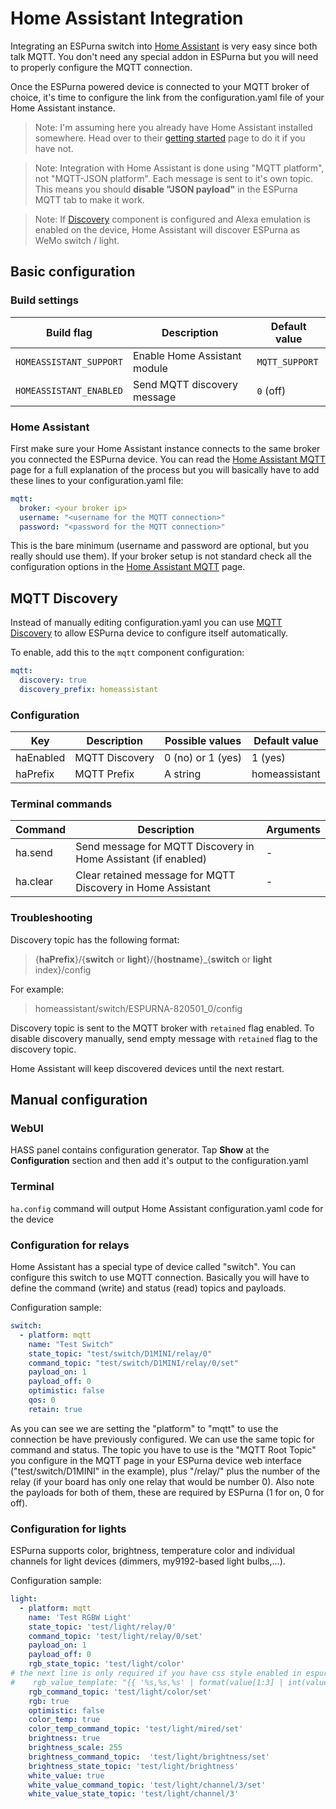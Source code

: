 # Home Assistant Integration 

Integrating an ESPurna switch into [Home Assistant](https://home-assistant.io/) is very easy since both talk MQTT. You don't need any special addon in ESPurna but you will need to properly configure the MQTT connection.

Once the ESPurna powered device is connected to your MQTT broker of choice, it's time to configure the link from the configuration.yaml file of your Home Assistant instance.

> Note: I'm assuming here you already have Home Assistant installed somewhere. Head over to their [getting started](https://home-assistant.io/getting-started/) page to do it if you have not. 

> Note: Integration with Home Assistant is done using "MQTT platform", not "MQTT-JSON platform". Each message is sent to it's own topic. This means you should **disable "JSON payload"** in the ESPurna MQTT tab to make it work.

> Note: If [Discovery](https://www.home-assistant.io/components/discovery/) component is configured and Alexa emulation is enabled on the device, Home Assistant will discover ESPurna as WeMo switch / light.

## Basic configuration

### Build settings

| Build flag | Description | Default value |
| --- | --- | --- |
| `HOMEASSISTANT_SUPPORT` | Enable Home Assistant module | `MQTT_SUPPORT` |
| `HOMEASSISTANT_ENABLED` | Send MQTT discovery message | `0` (off) |

### Home Assistant

First make sure your Home Assistant instance connects to the same broker you connected the ESPurna device. You can read the [Home Assistant MQTT](https://home-assistant.io/components/mqtt/) page for a full explanation of the process but you will basically have to add these lines to your configuration.yaml file:

```yaml
mqtt:
  broker: <your broker ip>
  username: "<username for the MQTT connection>"
  password: "<password for the MQTT connection>"

```

This is the bare minimum (username and password are optional, but you really should use them). If your broker setup is not standard check all the configuration options in the [Home Assistant MQTT](https://home-assistant.io/components/mqtt/) page.

## MQTT Discovery

Instead of manually editing configuration.yaml you can use [MQTT Discovery](https://www.home-assistant.io/docs/mqtt/discovery/) to allow ESPurna device to configure itself automatically.

To enable, add this to the `mqtt` component configuration:
```yaml
mqtt:
  discovery: true
  discovery_prefix: homeassistant
```

### Configuration

|Key|Description|Possible values|Default value|
| --- | --- | --- | --- |
|haEnabled|MQTT Discovery|0 (no) or 1 (yes)|1 (yes)|
|haPrefix|MQTT Prefix|A string|homeassistant

### Terminal commands

|Command|Description|Arguments|
| --- | --- | --- |
|ha.send|Send message for MQTT Discovery in Home Assistant (if enabled)| - |
|ha.clear|Clear retained message for MQTT Discovery in Home Assistant| - |

### Troubleshooting

Discovery topic has the following format:
> {**haPrefix**}/{**switch** or **light**}/{**hostname**}_{**switch** or **light** index}/config

For example:
> homeassistant/switch/ESPURNA-820501_0/config

Discovery topic is sent to the MQTT broker with `retained` flag enabled. To disable discovery manually, send empty message with `retained` flag to the discovery topic.

Home Assistant will keep discovered devices until the next restart.

## Manual configuration 

### WebUI

HASS panel contains configuration generator. Tap **Show** at the **Configuration** section and then add it's output to the configuration.yaml

### Terminal

`ha.config` command will output Home Assistant configuration.yaml code for the device

### Configuration for relays

Home Assistant has a special type of device called "switch". You can configure this switch to use MQTT connection. Basically you will have to define the command (write) and status (read) topics and payloads.

Configuration sample:

```yaml
switch:
  - platform: mqtt
    name: "Test Switch"
    state_topic: "test/switch/D1MINI/relay/0"
    command_topic: "test/switch/D1MINI/relay/0/set"
    payload_on: 1
    payload_off: 0
    optimistic: false
    qos: 0
    retain: true
```

As you can see we are setting the "platform" to "mqtt" to use the connection be have previously configured. We can use the same topic for command and status. The topic you have to use is the "MQTT Root Topic" you configure in the MQTT page in your ESPurna device web interface ("test/switch/D1MINI" in the example), plus "/relay/" plus the number of the relay (if your board has only one relay that would be number 0). Also note the payloads for both of them, these are required by ESPurna (1 for on, 0 for off).

### Configuration for lights

ESPurna supports color, brightness, temperature color and individual channels for light devices (dimmers, my9192-based light bulbs,...).

Configuration sample:

```yaml
light:
  - platform: mqtt
    name: 'Test RGBW Light'
    state_topic: 'test/light/relay/0'
    command_topic: 'test/light/relay/0/set'
    payload_on: 1
    payload_off: 0
    rgb_state_topic: 'test/light/color'
# the next line is only required if you have css style enabled in espurna "lights" settings
#    rgb_value_template: "{{ '%s,%s,%s' | format(value[1:3] | int(value[1:3], 16), value[3:5] | int(value[3:5], 16), value[5:7] | int(value[5:7], 16)) }}"
    rgb_command_topic: 'test/light/color/set'
    rgb: true
    optimistic: false
    color_temp: true
    color_temp_command_topic: 'test/light/mired/set'
    brightness: true
    brightness_scale: 255
    brightness_command_topic:  'test/light/brightness/set'
    brightness_state_topic: 'test/light/brightness'
    white_value: true
    white_value_command_topic: 'test/light/channel/3/set'
    white_value_state_topic: 'test/light/channel/3'
```